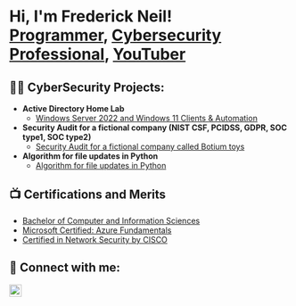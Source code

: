 <h1>Hi, I'm Frederick Neil! <br/><a href="https://github.com/freddyneil97 ">Programmer</a>, <a href="https://www.linkedin.com/in/joshmadakor/">Cybersecurity Professional</a>, <a href="https://www.youtube.com/c/joshmadakor">YouTuber</a></h1>

<h2>👨‍💻 CyberSecurity Projects:</h2>

- <b>Active Directory Home Lab</b>
  - [Windows Server 2022 and Windows 11 Clients & Automation](https://github.com/freddyneil97/Home-Server-and-Client-setup)
- <b>Security Audit for a fictional company (NIST CSF, PCIDSS, GDPR, SOC type1, SOC type2)</b>
  - [Security Audit for a fictional company called Botium toys](https://github.com/freddyneil97/Cyber_Security_Portfolio)
- <b>Algorithm for file updates in Python</b>
  - [Algorithm for file updates in Python](https://github.com/freddyneil97/python_automation_cyber)


<h2>📺 Certifications and Merits</h2>

- [Bachelor of Computer and Information Sciences](https://www.myequals.net/sharelink/06512503-1842-4955-acca-89da6444abbc/6be10edb-a702-412e-a129-c5bb6ea5b25c)
- [Microsoft Certified: Azure Fundamentals](https://www.credly.com/badges/d61e5b37-b325-469e-be7c-5481fbeab2c2)
- [Certified in Network Security by CISCO](https://scarlet-gabriella-18.tiiny.site/)




<h2> 🤳 Connect with me:</h2>

<!--[<img align="left" alt="JoshMadakor | YouTube" width="22px" src="https://cdn.jsdelivr.net/npm/simple-icons@v3/icons/youtube.svg" />][youtube]
[<img align="left" alt="JoshMadakor | Twitter" width="22px" src="https://cdn.jsdelivr.net/npm/simple-icons@v3/icons/twitter.svg" />][twitter]-->
[<img align="left" alt="Frederick Neil | LinkedIn" width="22px" src="https://cdn.jsdelivr.net/npm/simple-icons@v3/icons/linkedin.svg" />][linkedin]
<!--[<img align="left" alt="JoshMadakor | Instagram" width="22px" src="https://cdn.jsdelivr.net/npm/simple-icons@v3/icons/instagram.svg" />][instagram]-->

<!--[twitter]: https://twitter.com/joshmadakor
[youtube]: https://www.youtube.com/c/joshmadakor
[instagram]: https://www.instagram.com/joshmadakor/-->
[linkedin]: https://www.linkedin.com/in/frederick-neil-354715139/

<!--
**joshmadakor1/joshmadakor1** is a ✨ _special_ ✨ repository because its `README.md` (this file) appears on your GitHub profile.

Here are some ideas to get you started:

- 🔭 I’m currently working on ...
- 🌱 I’m currently learning ...
- 👯 I’m looking to collaborate on ...
- 🤔 I’m looking for help with ...
- 💬 Ask me about ...
- 📫 How to reach me: ...
- 😄 Pronouns: ...
- ⚡ Fun fact: ...
-->
